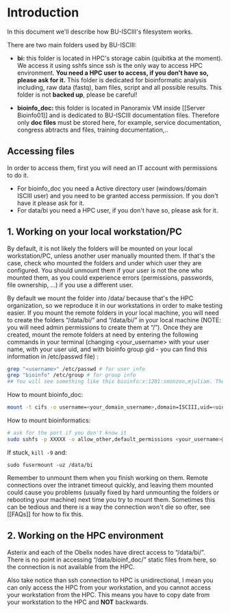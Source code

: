 # Introduction

In this document we'll describe how BU-ISCIII's filesystem works.

There are two main folders used by BU-ISCIII:

* **bi:** this folder is located in HPC's storage cabin (quibitka at the moment). We access it using sshfs since ssh is the only way to access HPC environment. **You need a HPC user to access, if you don't have so, please ask for it.** This folder is dedicated for bioinformatic analysis including, raw data (fastq), bam files, script and all possible results. This folder is not **backed up**, please be careful!

* **bioinfo_doc:** this folder is located in Panoramix VM inside [[Server Bioinfo01]] and is dedicated to BU-ISCIII documentation files. Therefore only **doc files** must be stored here, for example, service documentation, congress abtracts and files, training documentation,..

## Accessing files

In order to access them, first you will need an IT account with permissions to do it.

* For bioinfo_doc you need a Active directory user (windows/domain ISCIII user) and you need to be granted access permission. If you don't have it please ask for it.
* For data/bi you need a HPC user, if you don't have so, please ask for it.

## 1. Working on your local workstation/PC

By default, it is not likely the folders will be mounted on your local workstation/PC, unless another user manually mounted them. If that's the case, check who mounted the folders and under which user they are configured. You should unmount them if your user is not the one who mounted them, as you could experience errors (permissions, passwords, file ownership, …) if you use a different user.

By default we mount the folder into /data/ because that's the HPC organization, so we reproduce it in our workstations in order to make testing easier.
If you mount the remote folders in your local machine, you will need to create the folders “/data/bi/” and “/data/bi/” in your local machine (NOTE: you will need admin permissions to create them at “/”). Once they are created, mount the remote folders at need by entering the following commands in your terminal (changing <your_username> with your user name,<uid> with your user uid, and <gid> with bioinfo group gid - you can find this information in /etc/passwd file) :

```Bash
grep "<username>" /etc/passwd # for user info
grep "bioinfo" /etc/group # for group info
## You will see something like this bioinfo:x:1201:smonzon,mjuliam. The number 1201 is the gid or uid 
```

How to mount bioinfo_doc:

```Bash
mount -t cifs -o username=<your_domain_username>,domain=ISCIII,uid=<uid>,gid=<bioinfo_gid> //neptuno/bioinfo_doc /data/bioinfo_doc
```

How to mount bioinformatics:

```Bash
# ask for the port if you don't know it
sudo sshfs -p XXXXX -o allow_other,default_permissions <your_username>@portutatis.isciii.es:/data/bi /data/bi
```

If stuck, `kill -9` and:

```sudo fusermount -uz /data/bi```

Remember to unmount them when you finish working on them. Remote connections over the intranet timeout quickly, and leaving them mounted could cause you problems (usually fixed by hard unmounting the folders or rebooting your machine) next time you try to mount them. Sometimes this can be tedious and there is a way the connection won't die so ofter, see [[FAQs]] for how to fix this.

## 2. Working on the HPC environment

Asterix and each of the Obelix nodes have direct access to “/data/bi/”. There is no point in accessing “/data/bioinf_doc/” static files from here, so the connection is not available from the HPC.

Also take notice than ssh connection to HPC is unidirectional, I mean you can only access the HPC from your workstation, and you cannot access your workstation from the HPC. This means you have to copy date from your workstation to the HPC and **NOT** backwards.
